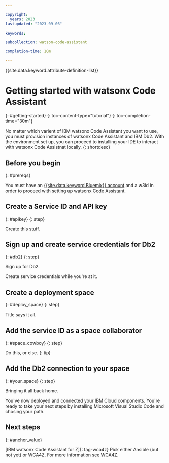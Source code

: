 ```yaml
---

copyright:
  years: 2023
lastupdated: "2023-09-06"

keywords:

subcollection: watson-code-assistant

completion-time: 10m

---
```


{{site.data.keyword.attribute-definition-list}}

# Getting started with watsonx Code Assistant
{: #getting-started}
{: toc-content-type="tutorial"}
{: toc-completion-time="30m"}

<!-- The title of your H1 should be Getting started with Watson Code Assistant, where Watson Code Assistant is the non-trademarked short version keyref. -->

<!-- The goal should be a tutorial of 10 minutes or less. -->

No matter which varient of IBM watsonx Code Assistant you want to use, you must provision instances of watsonx Code Assistant and IBM Db2. With the environment set up, you can proceed to installing your IDE to interact with watsonx Code Assistnat locally.
{: shortdesc}

## Before you begin
{: #prereqs}

You must have an [{{site.data.keyword.Bluemix}} account](https://cloud.ibm.com/registration/) and a w3id in order to proceed with setting up watsonx Code Assistant.

<!-- For each step in your tutorial, add an H2 section. The title should be task-oriented and descriptive. Recommendation is no more than 9 steps. -->

## Create a Service ID and API key
{: #apikey}
{: step}

Create this stuff.

<!-- Introduce each major step with a description of what it will accomplish. If there are sequential substeps, use an ordered list for each substep. Don't include the step number. -->

<!-- _If you have substeps, introduce them and then follow with the steps as paragraph chunks. Do not use numbers or substep labels for a single substep or unless it is a true sequence._

_For commands, introduce the command and then surround what the user must enter in the command prompt with three backticks, set the programming language if it applies, and follow with a pre attribute if you want the copy button applied._ For example:
Now you're ready to start working with the app. First, clone the repo with the sample app code.

   ```sh
   git clone https://github.com/IBM-Cloud/get-started-node
   ```
   {: pre}

   Then, change the directory to where the sample app is located.

   ```sh
   cd get-started-node
   ```
   {: pre} -->

## Sign up and create service credentials for Db2
{: #db2}
{: step}

Sign up for Db2.

Create service credentials while you're at it.

## Create a deployment space
{: #deploy_space}
{: step}

Title says it all.

## Add the service ID as a space collaborator
{: #space_cowboy}
{: step}

Do this, or else.
{: tip}

## Add the Db2 connection to your space
{: #your_space}
{: step}

Bringing it all back home.

You've now deployed and connected your IBM Cloud components. You're ready to take your next steps by installing Microsoft Visual Studio Code and chosing your path.

## Next steps
{: #anchor_value}

[IBM watsonx Code Assistant for Z]{: tag-wca4z} Pick either Ansible (but not yet) or WCA4Z. For more information see [WCA4Z](../usecase_products/wca4z.md).

